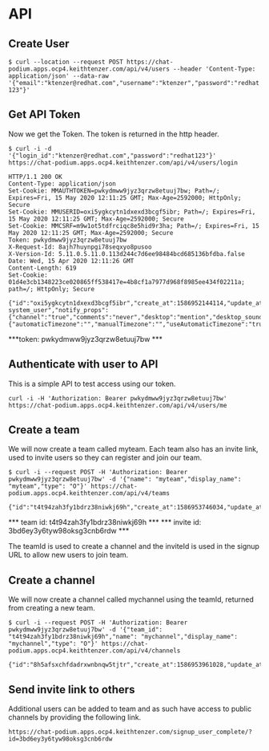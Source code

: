 # API

## Create User

```$ curl --location --request POST https://chat-podium.apps.ocp4.keithtenzer.com/api/v4/users --header 'Content-Type: application/json' --data-raw '{"email":"ktenzer@redhat.com","username":"ktenzer","password":"redhat123"}'```

## Get API Token
Now we get the Token. The token is returned in the http header.

```$ curl -i -d '{"login_id":"ktenzer@redhat.com","password":"redhat123"}' https://chat-podium.apps.ocp4.keithtenzer.com/api/v4/users/login```

```
HTTP/1.1 200 OK
Content-Type: application/json
Set-Cookie: MMAUTHTOKEN=pwkydmww9jyz3qrzw8etuuj7bw; Path=/; Expires=Fri, 15 May 2020 12:11:25 GMT; Max-Age=2592000; HttpOnly; Secure
Set-Cookie: MMUSERID=oxi5ygkcytn1dxexd3bcgf5ibr; Path=/; Expires=Fri, 15 May 2020 12:11:25 GMT; Max-Age=2592000; Secure
Set-Cookie: MMCSRF=m9w1ot5tdfrciqc8e5hid9r3ha; Path=/; Expires=Fri, 15 May 2020 12:11:25 GMT; Max-Age=2592000; Secure
Token: pwkydmww9jyz3qrzw8etuuj7bw
X-Request-Id: 8ajh7huynpgi78seqxyo8pusoo
X-Version-Id: 5.11.0.5.11.0.113d244c7d6ee98484bcd685136bfdba.false
Date: Wed, 15 Apr 2020 12:11:26 GMT
Content-Length: 619
Set-Cookie: 01d4e3cb1348223ce020865ff538417e=4b8cf1a7977d968f8985ee434f02211a; path=/; HttpOnly; Secure
```

```
{"id":"oxi5ygkcytn1dxexd3bcgf5ibr","create_at":1586952144114,"update_at":1586952144114,"delete_at":0,"username":"ktenzer","auth_data":"","auth_service":"","email":"ktenzer@redhat.com","nickname":"","first_name":"","last_name":"","position":"","roles":"system_admin system_user","notify_props":{"channel":"true","comments":"never","desktop":"mention","desktop_sound":"true","email":"true","first_name":"false","mention_keys":"ktenzer,@ktenzer","push":"mention","push_status":"away"},"last_password_update":1586952144114,"locale":"en","timezone":{"automaticTimezone":"","manualTimezone":"","useAutomaticTimezone":"true"}}
```

***token: pwkydmww9jyz3qrzw8etuuj7bw ***

## Authenticate with user to API
This is a simple API to test access using our token.

```curl -i -H 'Authorization: Bearer pwkydmww9jyz3qrzw8etuuj7bw' https://chat-podium.apps.ocp4.keithtenzer.com/api/v4/users/me```

## Create a team
We will now create a team called myteam. Each team also has an invite link, used to invite users so they can register and join our team.

```$ curl -i --request POST -H 'Authorization: Bearer pwkydmww9jyz3qrzw8etuuj7bw' -d '{"name": "myteam","display_name": "myteam","type": "O"}' https://chat-podium.apps.ocp4.keithtenzer.com/api/v4/teams```

```
{"id":"t4t94zah3fy1bdrz38niwkj69h","create_at":1586953746034,"update_at":1586953746034,"delete_at":0,"display_name":"myteam","name":"myteam","description":"","email":"ktenzer@redhat.com","type":"O","company_name":"","allowed_domains":"","invite_id":"3bd6ey3y6tyw98oksg3cnb6rdw","allow_open_invite":false,"scheme_id":null,"group_constrained":null}
```

*** team id: t4t94zah3fy1bdrz38niwkj69h ***
*** invite id: 3bd6ey3y6tyw98oksg3cnb6rdw ***

The teamId is used to create a channel and the inviteId is used in the signup URL to allow new users to join team.

## Create a channel
We will now create a channel called mychannel using the teamId, returned from creating a new team.

```$ curl -i --request POST -H 'Authorization: Bearer pwkydmww9jyz3qrzw8etuuj7bw' -d '{"team_id": "t4t94zah3fy1bdrz38niwkj69h","name": "mychannel","display_name": "mychannel","type": "O"}' https://chat-podium.apps.ocp4.keithtenzer.com/api/v4/channels```

```
{"id":"8h5afsxchfdadrxwnbnqw5tjtr","create_at":1586953961028,"update_at":1586953961028,"delete_at":0,"team_id":"t4t94zah3fy1bdrz38niwkj69h","type":"O","display_name":"mychannel","name":"mychannel","header":"","purpose":"","last_post_at":0,"total_msg_count":0,"extra_update_at":0,"creator_id":"oxi5ygkcytn1dxexd3bcgf5ibr","scheme_id":null,"props":null,"group_constrained":null}
```

## Send invite link to others
Additional users can be added to team and as such have access to public channels by providing the following link.

```https://chat-podium.apps.ocp4.keithtenzer.com/signup_user_complete/?id=3bd6ey3y6tyw98oksg3cnb6rdw```
